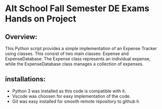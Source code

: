 
# Alt School Fall Semester DE Exams Hands on Project


## Overview:

This Python script provides a simple implementation of an Expense Tracker using classes. This consist of two main classes: Expense and ExpenseDatabase. The Expense class represents an individual expense, while the ExpenseDatabase class manages a collection of expenses.

## installations:

* Python 3 was installed as this code is compatible with it.
* Vscode was choosen for easy implementation of the code.
* Git was easy installed for smooth remote repository to github 
 h
